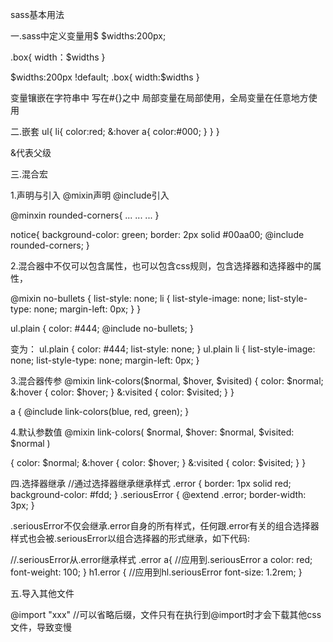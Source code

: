 sass基本用法

一.sass中定义变量用$
$widths:200px;

.box{
  width：$widths
}

$widths:200px !default;
.box{
	width:$widths
}

变量镶嵌在字符串中 写在#{}之中
局部变量在局部使用，全局变量在任意地方使用

二.嵌套
ul{
	li{
		color:red;
		&:hover a{
			color:#000;
		}
	}
}

&代表父级

三.混合宏

1.声明与引入
@mixin声明   @include引入

@minxin rounded-corners{
	 ...
	 ...
	 ...
}

notice{
  background-color: green;
  border: 2px solid #00aa00;
  @include rounded-corners;
}

2.混合器中不仅可以包含属性，也可以包含css规则，包含选择器和选择器中的属性，

@mixin no-bullets {
  list-style: none;
  li {
    list-style-image: none;
    list-style-type: none;
    margin-left: 0px;
  }
}

ul.plain {
  color: #444;
  @include no-bullets;
}

变为：
ul.plain {
  color: #444;
  list-style: none;
}
ul.plain li {
  list-style-image: none;
  list-style-type: none;
  margin-left: 0px;
}

3.混合器传参
@mixin link-colors($normal, $hover, $visited) {
  color: $normal;
  &:hover { color: $hover; }
  &:visited { color: $visited; }
}

a {
  @include link-colors(blue, red, green);
}

4.默认参数值
@mixin link-colors(
    $normal,
    $hover: $normal,
    $visited: $normal
  )
  
{
  color: $normal;
  &:hover { color: $hover; }
  &:visited { color: $visited; }
}

四.选择器继承
//通过选择器继承继承样式
.error {
  border: 1px solid red;
  background-color: #fdd;
}
.seriousError {
  @extend .error;
  border-width: 3px;
}

.seriousError不仅会继承.error自身的所有样式，任何跟.error有关的组合选择器样式也会被.seriousError以组合选择器的形式继承，如下代码:

//.seriousError从.error继承样式
.error a{  //应用到.seriousError a
  color: red;
  font-weight: 100;
}
h1.error { //应用到hl.seriousError
  font-size: 1.2rem;
}

五.导入其他文件

@import "xxx"  //可以省略后缀，文件只有在执行到@import时才会下载其他css文件，导致变慢